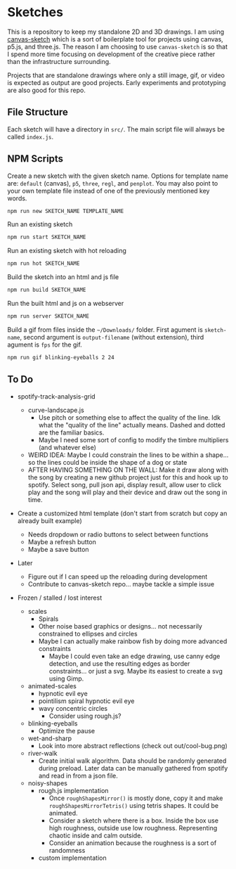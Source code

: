 # Sketches

This is a repository to keep my standalone 2D and 3D drawings. I am using [canvas-sketch](https://github.com/mattdesl/canvas-sketch) which is a sort of boilerplate tool for projects using canvas, p5.js, and three.js. The reason I am choosing to use `canvas-sketch` is so that I spend more time focusing on development of the creative piece rather than the infrastructure surrounding.

Projects that are standalone drawings where only a still image, gif, or video is expected as output are good projects. Early experiments and prototyping are also good for this repo.

## File Structure

Each sketch will have a directory in `src/`. The main script file will always be called `index.js`.

## NPM Scripts

Create a new sketch with the given sketch name. Options for template name are: `default` (canvas), `p5`, `three`, `regl`, and `penplot`. You may also point to your own template file instead of one of the previously mentioned key words.

```sh
npm run new SKETCH_NAME TEMPLATE_NAME
```

Run an existing sketch

```sh
npm run start SKETCH_NAME
```

Run an existing sketch with hot reloading

```sh
npm run hot SKETCH_NAME
```

Build the sketch into an html and js file

```sh
npm run build SKETCH_NAME
```

Run the built html and js on a webserver

```sh
npm run server SKETCH_NAME
```

Build a gif from files inside the `~/Downloads/` folder. First agument is `sketch-name`, second argument is `output-filename` (without extension), third agument is `fps` for the gif.

```sh
npm run gif blinking-eyeballs 2 24
```

## To Do

- spotify-track-analysis-grid
  - curve-landscape.js
    - Use pitch or something else to affect the quality of the line. Idk what the "quality of the line" actually means. Dashed and dotted are the familiar basics.
    - Maybe I need some sort of config to modify the timbre multipliers (and whatever else)
  - WEIRD IDEA: Maybe I could constrain the lines to be within a shape... so the lines could be inside the shape of a dog or state
  - AFTER HAVING SOMETHING ON THE WALL: Make it draw along with the song by creating a new github project just for this and hook up to spotify. Select song, pull json api, display result, allow user to click play and the song will play and their device and draw out the song in time.

- Create a customized html template (don't start from scratch but copy an already built example)
  - Needs dropdown or radio buttons to select between functions
  - Maybe a refresh button
  - Maybe a save button

- Later
  - Figure out if I can speed up the reloading during development
  - Contribute to canvas-sketch repo... maybe tackle a simple issue

- Frozen / stalled / lost interest
  - scales
    - Spirals
    - Other noise based graphics or designs... not necessarily constrained to ellipses and circles
    - Maybe I can actually make rainbow fish by doing more advanced constraints
      - Maybe I could even take an edge drawing, use canny edge detection, and use the resulting edges as border constraints... or just a svg. Maybe its easiest to create a svg using Gimp.
  - animated-scales
    - hypnotic evil eye
    - pointilism spiral hypnotic evil eye
    - wavy concentric circles
      - Consider using rough.js?
  - blinking-eyeballs
    - Optimize the pause
  - wet-and-sharp
    - Look into more abstract reflections (check out out/cool-bug.png)
  - river-walk
    - Create initial walk algorithm. Data should be randomly generated during preload. Later data can be manually gathered from spotify and read in from a json file.
  - noisy-shapes
    - rough.js implementation
      - Once `roughShapesMirror()` is mostly done, copy it and make `roughShapesMirrorTetris()` using tetris shapes. It could be animated.
      - Consider a sketch where there is a box. Inside the box use high roughness, outside use low roughness. Representing chaotic inside and calm outside.
      - Consider an animation because the roughness is a sort of randomness
    - custom implementation
